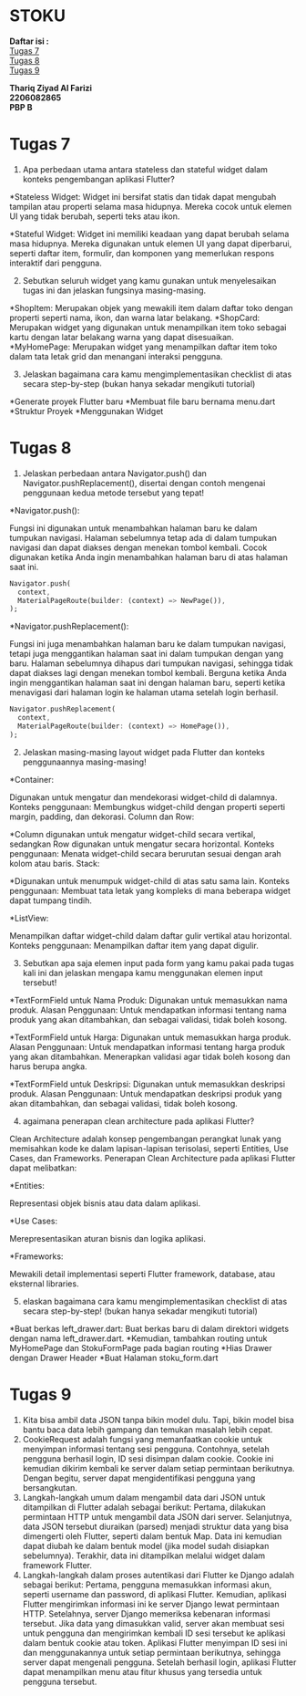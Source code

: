 # **STOKU**

**Daftar isi :**<br/>
[Tugas 7](#tugas-7)<br/>
[Tugas 8](#tugas-8)<br/>
[Tugas 9](#tugas-9)<br/>


**Thariq Ziyad Al Farizi**<br/>
**2206082865**<br/>
**PBP B**<br/>

# **Tugas 7**

1. Apa perbedaan utama antara stateless dan stateful widget dalam konteks pengembangan aplikasi Flutter?

*Stateless Widget: Widget ini bersifat statis dan tidak dapat mengubah tampilan atau properti selama masa hidupnya. Mereka cocok untuk elemen UI yang tidak berubah, seperti teks atau ikon.

*Stateful Widget: Widget ini memiliki keadaan yang dapat berubah selama masa hidupnya. Mereka digunakan untuk elemen UI yang dapat diperbarui, seperti daftar item, formulir, dan komponen yang memerlukan respons interaktif dari pengguna.


2. Sebutkan seluruh widget yang kamu gunakan untuk menyelesaikan tugas ini dan jelaskan fungsinya masing-masing.

*ShopItem: Merupakan objek yang mewakili item dalam daftar toko dengan properti seperti nama, ikon, dan warna latar belakang.
*ShopCard: Merupakan widget yang digunakan untuk menampilkan item toko sebagai kartu dengan latar belakang warna yang dapat disesuaikan.
*MyHomePage: Merupakan widget yang menampilkan daftar item toko dalam tata letak grid dan menangani interaksi pengguna.


3. Jelaskan bagaimana cara kamu mengimplementasikan checklist di atas secara step-by-step (bukan hanya sekadar mengikuti tutorial)

*Generate proyek Flutter baru 
*Membuat file baru bernama menu.dart
*Struktur Proyek
*Menggunakan Widget

# **Tugas 8**

1. Jelaskan perbedaan antara Navigator.push() dan Navigator.pushReplacement(), disertai dengan contoh mengenai penggunaan kedua metode tersebut yang tepat!

*Navigator.push():

Fungsi ini digunakan untuk menambahkan halaman baru ke dalam tumpukan navigasi.
Halaman sebelumnya tetap ada di dalam tumpukan navigasi dan dapat diakses dengan menekan tombol kembali.
Cocok digunakan ketika Anda ingin menambahkan halaman baru di atas halaman saat ini.

```dart
Navigator.push(
  context,
  MaterialPageRoute(builder: (context) => NewPage()),
);
```
*Navigator.pushReplacement():

Fungsi ini juga menambahkan halaman baru ke dalam tumpukan navigasi, tetapi juga menggantikan halaman saat ini dalam tumpukan dengan yang baru.
Halaman sebelumnya dihapus dari tumpukan navigasi, sehingga tidak dapat diakses lagi dengan menekan tombol kembali.
Berguna ketika Anda ingin menggantikan halaman saat ini dengan halaman baru, seperti ketika menavigasi dari halaman login ke halaman utama setelah login berhasil.

```dart
Navigator.pushReplacement(
  context,
  MaterialPageRoute(builder: (context) => HomePage()),
);

```

2. Jelaskan masing-masing layout widget pada Flutter dan konteks penggunaannya masing-masing!

*Container:

Digunakan untuk mengatur dan mendekorasi widget-child di dalamnya.
Konteks penggunaan: Membungkus widget-child dengan properti seperti margin, padding, dan dekorasi.
Column dan Row:

*Column digunakan untuk mengatur widget-child secara vertikal, sedangkan Row digunakan untuk mengatur secara horizontal.
Konteks penggunaan: Menata widget-child secara berurutan sesuai dengan arah kolom atau baris.
Stack:

*Digunakan untuk menumpuk widget-child di atas satu sama lain.
Konteks penggunaan: Membuat tata letak yang kompleks di mana beberapa widget dapat tumpang tindih.

*ListView:

Menampilkan daftar widget-child dalam daftar gulir vertikal atau horizontal.
Konteks penggunaan: Menampilkan daftar item yang dapat digulir.

3. Sebutkan apa saja elemen input pada form yang kamu pakai pada tugas kali ini dan jelaskan mengapa kamu menggunakan elemen input tersebut!

*TextFormField untuk Nama Produk: Digunakan untuk memasukkan nama produk. Alasan Penggunaan: Untuk mendapatkan informasi tentang nama produk yang akan ditambahkan, dan sebagai validasi, tidak boleh kosong.

*TextFormField untuk Harga: Digunakan untuk memasukkan harga produk. Alasan Penggunaan: Untuk mendapatkan informasi tentang harga produk yang akan ditambahkan. Menerapkan validasi agar tidak boleh kosong dan harus berupa angka.

*TextFormField untuk Deskripsi: Digunakan untuk memasukkan deskripsi produk. Alasan Penggunaan: Untuk mendapatkan deskripsi produk yang akan ditambahkan, dan sebagai validasi, tidak boleh kosong.

4. agaimana penerapan clean architecture pada aplikasi Flutter?

Clean Architecture adalah konsep pengembangan perangkat lunak yang memisahkan kode ke dalam lapisan-lapisan terisolasi, seperti Entities, Use Cases, dan Frameworks. Penerapan Clean Architecture pada aplikasi Flutter dapat melibatkan:

*Entities:

Representasi objek bisnis atau data dalam aplikasi.

*Use Cases:

Merepresentasikan aturan bisnis dan logika aplikasi.

*Frameworks:

Mewakili detail implementasi seperti Flutter framework, database, atau eksternal libraries.

5. elaskan bagaimana cara kamu mengimplementasikan checklist di atas secara step-by-step! (bukan hanya sekadar mengikuti tutorial)

*Buat berkas left_drawer.dart: Buat berkas baru di dalam direktori widgets dengan nama left_drawer.dart.
*Kemudian, tambahkan routing untuk MyHomePage dan StokuFormPage pada bagian routing
*Hias Drawer dengan Drawer Header
*Buat Halaman stoku_form.dart

# **Tugas 9**
1. Kita bisa ambil data JSON tanpa bikin model dulu. Tapi, bikin model bisa bantu baca data lebih gampang dan temukan masalah lebih cepat.
2. CookieRequest adalah fungsi yang memanfaatkan cookie untuk menyimpan informasi tentang sesi pengguna. Contohnya, setelah pengguna berhasil login, ID sesi disimpan dalam cookie. Cookie ini kemudian dikirim kembali ke server dalam setiap permintaan berikutnya. Dengan begitu, server dapat mengidentifikasi pengguna yang bersangkutan.
3. Langkah-langkah umum dalam mengambil data dari JSON untuk ditampilkan di Flutter adalah sebagai berikut: Pertama, dilakukan permintaan HTTP untuk mengambil data JSON dari server. Selanjutnya, data JSON tersebut diuraikan (parsed) menjadi struktur data yang bisa dimengerti oleh Flutter, seperti dalam bentuk Map. Data ini kemudian dapat diubah ke dalam bentuk model (jika model sudah disiapkan sebelumnya). Terakhir, data ini ditampilkan melalui widget dalam framework Flutter.
4. Langkah-langkah dalam proses autentikasi dari Flutter ke Django adalah sebagai berikut: Pertama, pengguna memasukkan informasi akun, seperti username dan password, di aplikasi Flutter. Kemudian, aplikasi Flutter mengirimkan informasi ini ke server Django lewat permintaan HTTP. Setelahnya, server Django memeriksa kebenaran informasi tersebut. Jika data yang dimasukkan valid, server akan membuat sesi untuk pengguna dan mengirimkan kembali ID sesi tersebut ke aplikasi dalam bentuk cookie atau token. Aplikasi Flutter menyimpan ID sesi ini dan menggunakannya untuk setiap permintaan berikutnya, sehingga server dapat mengenali pengguna. Setelah berhasil login, aplikasi Flutter dapat menampilkan menu atau fitur khusus yang tersedia untuk pengguna tersebut.
